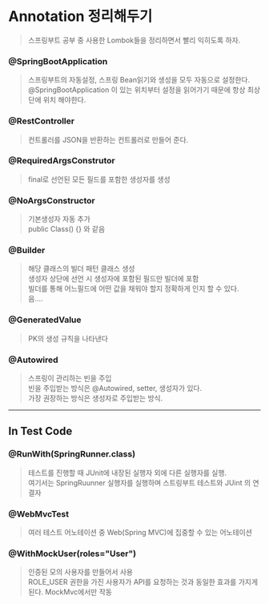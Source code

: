 # Annotation 정리해두기

> 스프링부트 공부 중 사용한 Lombok들을 정리하면서 빨리 익히도록 하자.

### @SpringBootApplication

> 스프링부트의 자동설정, 스프링 Bean읽기와 생성을 모두 자동으로 설정한다.  
> @SpringBootApplication 이 있는 위치부터 설정을 읽어가기 때문에 항상 최상단에 위치 해야한다.

### @RestController

> 컨트롤러를 JSON을 반환하는 컨트롤러로 만들어 준다.

### @RequiredArgsConstrutor

> final로 선언된 모든 필드를 포함한 생성자를 생성

### @NoArgsConstructor

> 기본생성자 자동 추가  
> public Class() {} 와 같음

### @Builder

> 해당 클래스의 빌더 패턴 클래스 생성  
> 생성자 상단에 선언 시 생성자에 포함된 필드만 빌더에 포함  
> 빌더를 통해 어느필드에 어떤 값을 채워야 할지 정확하게 인지 할 수 있다.  
> 음....

### @GeneratedValue

> PK의 생성 규칙을 나타낸다

### @Autowired

> 스프링이 관리하는 빈을 주입  
> 빈을 주입받는 방식은 @Autowired, setter, 생성자가 있다.  
> 가장 권장하는 방식은 생성자로 주입받는 방식.

---

## In Test Code

### @RunWith(SpringRunner.class)

> 테스트를 진행할 때 JUnit에 내장된 실행자 외에 다른 실행자를 실행.  
> 여기서는 SpringRuunner 실행자를 실행하며 스트링부트 테스트와 JUint 의 연결자

### @WebMvcTest

> 여러 테스트 어노테이션 중 Web(Spring MVC)에 집중할 수 있는 어노테이션

### @WithMockUser(roles="User")

> 인증된 모의 사용자를 만들어서 사용  
> ROLE_USER 권한을 가진 사용자가 API를 요청하는 것과 동일한 효과를 가지게 된다.
> MockMvc에서만 작동
